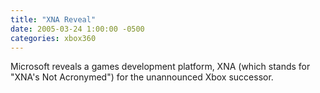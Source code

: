 ```yaml
---
title: "XNA Reveal"
date: 2005-03-24 1:00:00 -0500
categories: xbox360
---
```


Microsoft reveals a games development platform, XNA (which stands for "XNA's Not Acronymed") for the unannounced Xbox successor.